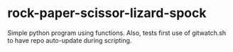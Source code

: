# rock-paper-scissor-lizard-spock
Simple python program using functions. Also, tests first use of gitwatch.sh to have repo auto-update during scripting.
